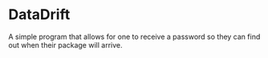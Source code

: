 # DataDrift
A simple program that allows for one to receive a password so they can find out when their package will arrive.
